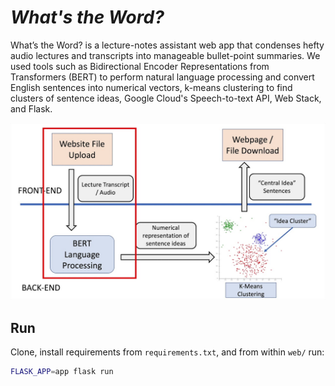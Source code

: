 # _What's the Word?_
What’s the Word? is a lecture-notes assistant web app that condenses hefty audio lectures and transcripts into manageable bullet-point summaries. We used tools such as Bidirectional Encoder Representations from Transformers (BERT) to perform natural language processing and convert English sentences into numerical vectors, k-means clustering to find clusters of sentence ideas, Google Cloud's Speech-to-text API, Web Stack, and Flask.

![alt text](./web/static/diagram/flow.png)

## Run

Clone, install requirements from `requirements.txt`, and from within `web/` run:

```sh
FLASK_APP=app flask run
```